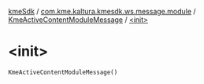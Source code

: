 [kmeSdk](../../index.md) / [com.kme.kaltura.kmesdk.ws.message.module](../index.md) / [KmeActiveContentModuleMessage](index.md) / [&lt;init&gt;](./-init-.md)

# &lt;init&gt;

`KmeActiveContentModuleMessage()`